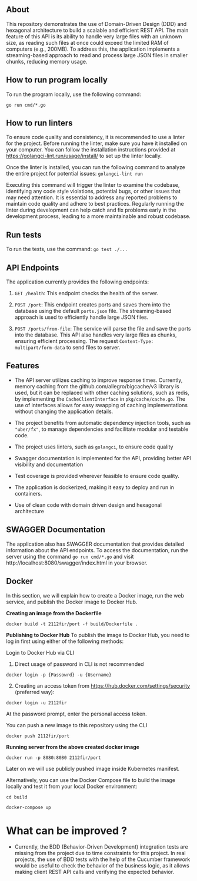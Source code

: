 ## About
This repository demonstrates the use of Domain-Driven Design (DDD) and hexagonal architecture to build a scalable and efficient REST API. 
The main feature of this API is its ability to handle very large files with an unknown size, as reading such files at once could exceed 
the limited RAM of computers (e.g., 200MB). To address this, the application implements a streaming-based approach to read and process 
large JSON files in smaller chunks, reducing memory usage.

## How to run program locally 
To run the program locally, use the following command:

````
go run cmd/*.go 
````

## How to run linters
To ensure code quality and consistency, it is recommended to use a linter for the project. 
Before running the linter, make sure you have it installed on your computer. 
You can follow the installation instructions provided at https://golangci-lint.run/usage/install/ to set up the linter locally.

Once the linter is installed, you can run the following command to analyze the entire project for potential issues:
``golangci-lint run``

Executing this command will trigger the linter to examine the codebase, identifying any code style violations, potential bugs, 
or other issues that may need attention. It is essential to address any reported problems to maintain code quality and adhere 
to best practices. Regularly running the linter during development can help catch and fix problems early in the development 
process, leading to a more maintainable and robust codebase.

## Run tests
To run the tests, use the command:
`go test ./...`

## API Endpoints
The application currently provides the following endpoints:
1. ``GET /health``: This endpoint checks the health of the server.

2. ``POST /port``: This endpoint creates ports and saves them into the database using the default `ports.json` file. 
The streaming-based approach is used to efficiently handle large JSON files.

3. ``POST /ports/from-file``: The service will parse the file and save the ports into the database. This API also handles very large files as chunks, ensuring efficient processing.
The request `Content-Type: multipart/form-data` to send files to server.

## Features
- The API server utilizes caching to improve response times. Currently, memory caching from the github.com/allegro/bigcache/v3 library is used, but it can be replaced with other caching solutions, such as redis, by implementing the `CacheClientInterface` in `pkg/cache/cache.go`. The use of interfaces allows for easy swapping of caching implementations without changing the application details.

- The project benefits from automatic dependency injection tools, such as `"uber/fx"`, to manage dependencies and facilitate modular and testable code.

- The project uses linters, such as `golangci`, to ensure code quality

- Swagger documentation is implemented for the API, providing better API visibility and documentation

- Test coverage is provided wherever feasible to ensure code quality.

- The application is dockerized, making it easy to deploy and run in containers.

- Use of clean code with domain driven design and hexagonal architecture

## SWAGGER Documentation
The application also has SWAGGER documentation that provides detailed information about the API endpoints. To access the documentation, run the server using the command `go run cmd/*.go` and visit http://localhost:8080/swagger/index.html in your browser.


## Docker

In this section, we will explain how to create a Docker image, run the web service, and publish the Docker image to Docker Hub.

**Creating an image from the Dockerfile**
````
docker build -t 2112fir/port -f build/Dockerfile .
````

**Publishing to Docker Hub**
To publish the image to Docker Hub, you need to log in first using either of the following methods:

Login to Docker Hub via CLI
1) Direct usage of password in CLI is not recommended 
````
docker login -p {Passowrd} -u {Username}
````

2) Creating an access token from https://hub.docker.com/settings/security (preferred way):
````
docker login -u 2112fir
````

At the password prompt, enter the personal access token.

You can push a new image to this repository using the CLI
````
docker push 2112fir/port
````

**Running server from the above created docker image**
````
docker run -p 8080:8080 2112fir/port
````

Later on we will use publicly pushed image inside Kubernetes manifest.

Alternatively, you can use the Docker Compose file to build the image locally and test it from your local Docker environment:
````
cd build

docker-compose up
````


# What can be improved ?
- Currently, the BDD (Behavior-Driven Development) integration tests are missing from the project due to time constraints for this project. In real projects, the use of BDD tests with the help of the Cucumber framework would be useful to check the behavior of the business logic, as it allows making client REST API calls and verifying the expected behavior.